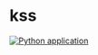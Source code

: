 # kss

[![Python application](https://github.com/cin-emprel-testingtools/kss/actions/workflows/python-app.yml/badge.svg)](https://github.com/cin-emprel-testingtools/kss/actions/workflows/python-app.yml)
